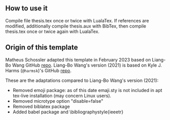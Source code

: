 ## How to use it


Compile file thesis.tex once or twice with LualaTex. If references are modified, additionally compile thesis.aux with BibTex, then compile thesis.tex once or twice again with LualaTex.

## Origin of this template

Matheus Schossler adapted this template in February 2023 based on Liang-Bo Wang GitHub [repo](https://github.com/ccwang002/wustl-latex-dissertation-template/). Liang-Bo Wang's version (2021) is based on Kyle J. Harms (`@harmsk`)'s GitHub [repo](https://github.com/harmsk/wustl-latex-dissertation-template/tree/f5386bb93dee6e5c0c5b1faed317b687be0f199a).

These are the adaptations compared to Liang-Bo Wang's version (2021):

- Removed emoji package: as of this date emaji.sty is not included in apt tex-live installation (may concern Linux users).
- Removed microtype option "disable=false"
- Removed biblatex package
- Added babel package and \bibliographystyle{ieeetr}


